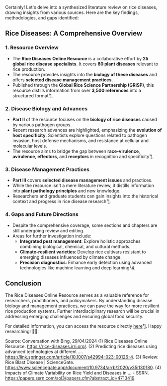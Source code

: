 [1]: https://rice-diseases.irri.org/ ""
[2]: https://www.sciencegate.app/document/10.9734/arrb/2020/v35i130180 ""
[3]: https://papers.ssrn.com/sol3/papers.cfm?abstract_id=4713419 ""
[4]: https://link.springer.com/article/10.1007/s42994-023-00126-4 ""

Certainly! Let's delve into a synthesized literature review on rice diseases, drawing insights from various sources. Here are the key findings, methodologies, and gaps identified:

## **Rice Diseases: A Comprehensive Overview**

### **1. Resource Overview**
- The **Rice Diseases Online Resource** is a collaborative effort by **25 global rice disease specialists**. It covers **80 plant diseases** relevant to rice production.
- The resource provides insights into the **biology of these diseases** and offers **selected disease management practices**.
- Published through the **Global Rice Science Partnership (GRiSP)**, this resource distills information from over **3,500 references** into a structured format¹[1].

### **2. Disease Biology and Advances**
- **Part II** of the resource focuses on the **biology of rice diseases** caused by various pathogen groups.
- Recent research advances are highlighted, emphasizing the **evolution of host specificity**. Scientists explore questions related to pathogen invasion, host defense mechanisms, and resistance at cellular and molecular levels.
- The resource aims to bridge the gap between **race-virulence**, **avirulence**, **effectors**, and **receptors** in recognition and specificity¹[1].

### **3. Disease Management Practices**
- **Part III** covers **selected disease management issues** and practices.
- While the resource isn't a mere literature review, it distills information into **plant pathology principles** and new knowledge.
- Researchers and graduate students can gain insights into the historical context and progress in rice disease research¹[1].

### **4. Gaps and Future Directions**
- Despite the comprehensive coverage, some sections and chapters are still undergoing review and editing.
- Areas for further investigation include:
    - **Integrated pest management**: Explore holistic approaches combining biological, chemical, and cultural methods.
    - **Climate-resilient varieties**: Develop rice cultivars resistant to emerging diseases influenced by climate change.
    - **Precision diagnostics**: Enhance early detection using advanced technologies like machine learning and deep learning²[4].

## **Conclusion**
The Rice Diseases Online Resource serves as a valuable reference for researchers, practitioners, and policymakers. By understanding disease biology and management practices, we can pave the way for more resilient rice production systems. Further interdisciplinary research will be crucial in addressing emerging challenges and ensuring global food security.

For detailed information, you can access the resource directly [here](https://rice-diseases.irri.org/)¹[1]. Happy researching! 🌾🔬

Source: Conversation with Bing, 29/04/2024
(1) Rice Diseases Online Resource. https://rice-diseases.irri.org/.
(2) Predicting rice diseases using advanced technologies at different .... https://link.springer.com/article/10.1007/s42994-023-00126-4.
(3) Review: Rice Blast Disease | ScienceGate. https://www.sciencegate.app/document/10.9734/arrb/2020/v35i130180.
(4) Impacts of Climate Variability on Rice Yield and Diseases in ... - SSRN. https://papers.ssrn.com/sol3/papers.cfm?abstract_id=4713419.
